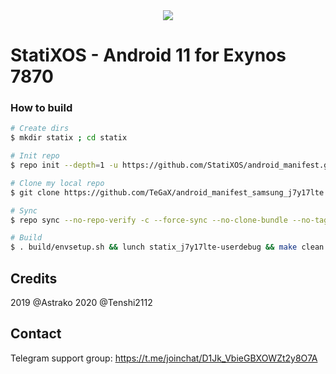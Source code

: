<div style="text-align:center"><img src="https://img.xda-cdn.com/bYRxY5WSZg35sxpa_Az7Cp9H0dk=/https%3A%2F%2Fi.imgur.com%2FfpLXCS2.png" /></div>

# StatiXOS - Android 11 for Exynos 7870

### How to build ###

```bash
# Create dirs
$ mkdir statix ; cd statix

# Init repo
$ repo init --depth=1 -u https://github.com/StatiXOS/android_manifest.git -b 11

# Clone my local repo
$ git clone https://github.com/TeGaX/android_manifest_samsung_j7y17lte.git -b StatiXOS .repo/local_manifests

# Sync
$ repo sync --no-repo-verify -c --force-sync --no-clone-bundle --no-tags --optimized-fetch --prune -j`nproc`

# Build
$ . build/envsetup.sh && lunch statix_j7y17lte-userdebug && make clean && make bacon -j$(nproc --all)
```

## Credits
2019 @Astrako
2020 @Tenshi2112

## Contact
Telegram support group: https://t.me/joinchat/D1Jk_VbieGBXOWZt2y8O7A
